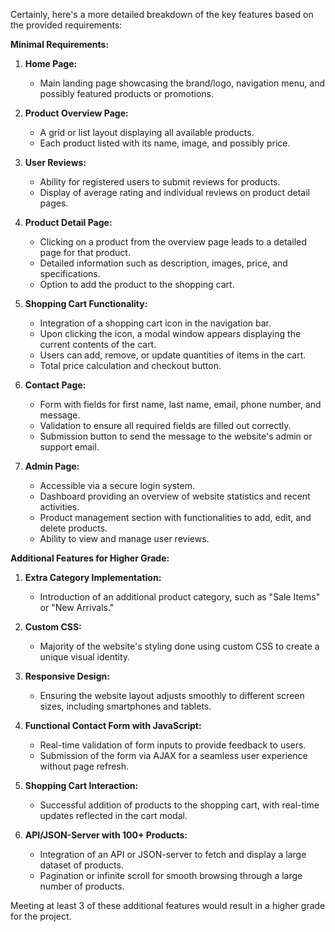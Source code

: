 Certainly, here's a more detailed breakdown of the key features based on the provided requirements:

**Minimal Requirements:**

1. **Home Page:**
   - Main landing page showcasing the brand/logo, navigation menu, and possibly featured products or promotions.

2. **Product Overview Page:**
   - A grid or list layout displaying all available products.
   - Each product listed with its name, image, and possibly price.

3. **User Reviews:**
   - Ability for registered users to submit reviews for products.
   - Display of average rating and individual reviews on product detail pages.

4. **Product Detail Page:**
   - Clicking on a product from the overview page leads to a detailed page for that product.
   - Detailed information such as description, images, price, and specifications.
   - Option to add the product to the shopping cart.

5. **Shopping Cart Functionality:**
   - Integration of a shopping cart icon in the navigation bar.
   - Upon clicking the icon, a modal window appears displaying the current contents of the cart.
   - Users can add, remove, or update quantities of items in the cart.
   - Total price calculation and checkout button.

6. **Contact Page:**
   - Form with fields for first name, last name, email, phone number, and message.
   - Validation to ensure all required fields are filled out correctly.
   - Submission button to send the message to the website's admin or support email.

7. **Admin Page:**
   - Accessible via a secure login system.
   - Dashboard providing an overview of website statistics and recent activities.
   - Product management section with functionalities to add, edit, and delete products.
   - Ability to view and manage user reviews.

**Additional Features for Higher Grade:**

1. **Extra Category Implementation:**
   - Introduction of an additional product category, such as "Sale Items" or "New Arrivals."

2. **Custom CSS:**
   - Majority of the website's styling done using custom CSS to create a unique visual identity.

3. **Responsive Design:**
   - Ensuring the website layout adjusts smoothly to different screen sizes, including smartphones and tablets.

4. **Functional Contact Form with JavaScript:**
   - Real-time validation of form inputs to provide feedback to users.
   - Submission of the form via AJAX for a seamless user experience without page refresh.

5. **Shopping Cart Interaction:**
   - Successful addition of products to the shopping cart, with real-time updates reflected in the cart modal.

6. **API/JSON-Server with 100+ Products:**
   - Integration of an API or JSON-server to fetch and display a large dataset of products.
   - Pagination or infinite scroll for smooth browsing through a large number of products.

Meeting at least 3 of these additional features would result in a higher grade for the project.
